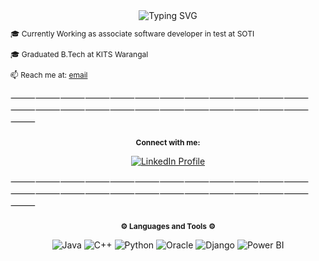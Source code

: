 <div align="center">
  <img src="https://readme-typing-svg.herokuapp.com?font=Rightous&size=35&center=true&vCenter=true&width=500&height=70&duration=4000&lines=Hi+There!+👋;I'm+@SaiSharavan!;Welcome+to+my+profile!" alt="Typing SVG">
</div>
<p style="font-size: 12px;">🎓 Currently Working as associate software developer in test at SOTI</p>
<p style="font-size: 12px;">🎓 Graduated B.Tech at KITS Warangal</p>
<p style="font-size: 12px;">📫 Reach me at: <a href="mailto:padisaisharavan@gmail.com">email</a></p>

⸻⸻⸻⸻⸻⸻⸻⸻⸻⸻⸻⸻⸻⸻⸻⸻⸻⸻⸻⸻⸻⸻⸻⸻⸻
<div align="center">
  <h3 style="font-size: 12px;">Connect with me:</h3>
</div>

<p align="center">
  <a href="https://www.linkedin.com/in/padi-saisharavan-674052229/" target="_blank">
    <img src="https://img.icons8.com/color/48/000000/linkedin.png" alt="LinkedIn Profile"/>
  </a>
</p>
⸻⸻⸻⸻⸻⸻⸻⸻⸻⸻⸻⸻⸻⸻⸻⸻⸻⸻⸻⸻⸻⸻⸻⸻⸻

<div align="center">
  <h3 style="font-size: 12px;">⚙️ Languages and Tools ⚙️</h3>
</div>

<p align="center">
  <img src="https://img.icons8.com/color/48/000000/java-coffee-cup-logo.png" alt="Java" />
  <img src="https://img.icons8.com/color/48/000000/c-plus-plus-logo.png" alt="C++" />
  <img src="https://img.icons8.com/color/48/000000/python.png" alt="Python" />
  <img src="https://img.icons8.com/ios-filled/50/000000/oracle-logo.png" alt="Oracle" />
  <img src="https://img.icons8.com/color/48/000000/django.png" alt="Django" />
  <img src="https://img.icons8.com/color/48/000000/power-bi.png" alt="Power BI" />
</p>

